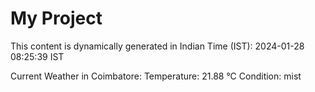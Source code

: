 # My Project

This content is dynamically generated in Indian Time (IST): 2024-01-28 08:25:39 IST


Current Weather in Coimbatore:
Temperature: 21.88 °C
Condition: mist
